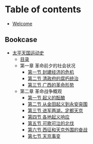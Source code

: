 # Table of contents

* [Welcome](README.md)

## Bookcase

* [太平天国运动史](./bookcase/tai-ping-tian-guo-yun-dong-shi.md)
  * [目录](./bookcase/tai-ping-tian-guo-yun-dong-shi/mu-lu.md)
  * 第一章  革命前夕的社会状况
    * [第一节  封建经济的危机](./bookcase/tai-ping-tian-guo-yun-dong-shi/chapter-1/section-1.md)
    * [第二节  清政府的腐朽统治](./bookcase/tai-ping-tian-guo-yun-dong-shi/chapter-1/section-2.md)
    * [第三节  广西的革命形势](./bookcase/tai-ping-tian-guo-yun-dong-shi/chapter-1/section-3.md)
  * 第二章  革命战争概观
    * [第一节  起义的酝酿](./bookcase/tai-ping-tian-guo-yun-dong-shi/chapter-2/section-1.md)
    * [第二节  从金田起义到永安突围](./bookcase/tai-ping-tian-guo-yun-dong-shi/chapter-2/section-2.md)
    * [第三节  进军两湖，定都天京](./bookcase/tai-ping-tian-guo-yun-dong-shi/chapter-2/section-3.md)
    * [第四节  各地起义响应](./bookcase/tai-ping-tian-guo-yun-dong-shi/chapter-2/section-4.md)
    * [第五节  可歌可泣的北伐](./bookcase/tai-ping-tian-guo-yun-dong-shi/chapter-2/section-5.md)
    * [第六节  西征和天京外围的奋战](./bookcase/tai-ping-tian-guo-yun-dong-shi/chapter-2/section-6.md)
    * [第七节 天京事变](./bookcase/tai-ping-tian-guo-yun-dong-shi/chapter-2/section-7.md)
